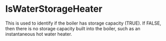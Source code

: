 IsWaterStorageHeater
====================

This is used to identify if the boiler has storage capacity (TRUE). If FALSE, then there is no storage capacity built into the boiler, such as an instantaneous hot water heater.
